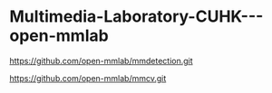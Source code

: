 # Multimedia-Laboratory-CUHK---open-mmlab

https://github.com/open-mmlab/mmdetection.git

https://github.com/open-mmlab/mmcv.git
